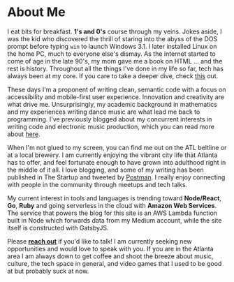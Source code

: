 # About Me

I eat bits for breakfast. **1's and 0's** course through my veins. Jokes aside, I was the kid who discovered the thrill of staring into the abyss of the DOS prompt before typing `win` to launch Windows 3.1. I later installed Linux on the home PC, much to everyone else's dismay. As the internet started to come of age in the late 90's, my mom gave me a book on HTML ... and the rest is history. Throughout all the things I've done in my life so far, tech has always been at my core. If you care to take a deeper dive, check <a href="https://medium.com/@spikeburton/hello-world-d3e75f8ef4fd" target="_blank" rel="noopener noreferrer">this</a> out.

These days I'm a proponent of writing clean, semantic code with a focus on accessibility and mobile-first user experience. Innovation and creativity are what drive me. Unsurprisingly, my academic background in mathematics and my experiences writing dance music are what lead me back to programming. I've previously blogged about my concurrent interests in writing code and electronic music production, which you can read more about <a href="https://medium.com/@spikeburton/how-producing-electronic-music-helped-me-learn-to-write-code-c9cbcf8fe887" target="_blank" rel="noopener noreferrer">here</a>.

When I'm not glued to my screen, you can find me out on the ATL beltline or at a local brewery. I am currently enjoying the vibrant city life that Atlanta has to offer, and feel fortunate enough to have grown into adulthood right in the middle of it all. I love blogging, and some of my writing has been published in The Startup and tweeted by <a href="https://www.getpostman.com/" target="_blank" rel="noopener noreferrer">Postman</a>. I really enjoy connecting with people in the community through meetups and tech talks.

My current interest in tools and languages is trending toward **Node/React**, **Go**, **Ruby** and going serverless in the cloud with **Amazon Web Services**. The service that powers the blog for this site is an AWS Lambda function built in Node which forwards data from my Medium account, while the site itself is constructed with GatsbyJS.

Please **[reach out](mailto:spikeburton@icloud.com)** if you'd like to talk! I am currently seeking new opportunities and would love to speak with you. If you are in the Atlanta area I am always down to get coffee and shoot the breeze about music, culture, the tech space in general, and video games that I used to be good at but probably suck at now.
